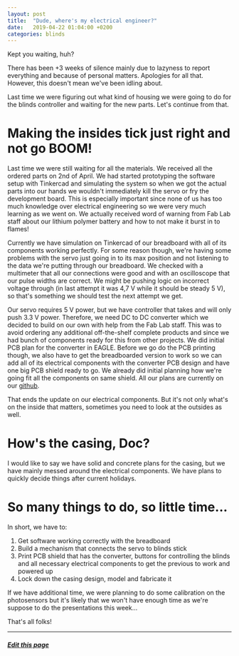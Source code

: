 ```yaml
---
layout: post
title:  "Dude, where's my electrical engineer?"
date:   2019-04-22 01:04:00 +0200
categories: blinds
---
```

Kept you waiting, huh?

There has been +3 weeks of silence mainly due to lazyness to report everything and because of personal matters. Apologies for all that. However, this doesn't mean we've been idling about.

Last time we were figuring out what kind of housing we were going to do for the blinds controller and waiting for the new parts. Let's continue from that.

# Making the insides tick just right and not go BOOM!

Last time we were still waiting for all the materials. We received all the ordered parts on 2nd of April. We had started prototyping the software setup with Tinkercad and simulating the system so when we got the actual parts into our hands we wouldn't immediately kill the servo or fry the development board. This is especially important since none of us has too much knowledge over electrical engineering so we were very much learning as we went on. We actually received word of warning from Fab Lab staff about our lithium polymer battery and how to not make it burst in to flames!

Currently we have simulation on Tinkercad of our breadboard with all of its components working perfectly. For some reason though, we're having some problems with the servo just going in to its max position and not listening to the data we're putting through our breadboard. We checked with a multimeter that all our connections were good and with an oscilloscope that our pulse widths are correct. We might be pushing logic on incorrect voltage through (in last attempt it was 4,7 V while it should be steady 5 V), so that's something we should test the next attempt we get.

Our servo requires 5 V power, but we have controller that takes and will only push 3.3 V power. Therefore, we need DC to DC converter which we decided to build on our own with help from the Fab Lab staff. This was to avoid ordering any additional off-the-shelf complete products and since we had bunch of components ready for this from other projects. We did initial PCB plan for the converter in EAGLE. Before we go do the PCB printing though, we also have to get the breadboarded version to work so we can add all of its electrical components with the converter PCB design and have one big PCB shield ready to go. We already did initial planning how we're going fit all the components on same shield. All our plans are currently on our [github](https://github.com/digital-fabrication/blinds). 

That ends the update on our electrical components. But it's not only what's on the inside that matters, sometimes you need to look at the outsides as well.

# How's the casing, Doc?

I would like to say we have solid and concrete plans for the casing, but we have mainly messed around the electrical components. We have plans to quickly decide things after current holidays.

# So many things to do, so little time...

In short, we have to:

1. Get software working correctly with the breadboard
2. Build a mechanism that connects the servo to blinds stick
3. Print PCB shield that has the converter, buttons for controlling the blinds and all necessary electrical components to get the previous to work and powered up
4. Lock down the casing design, model and fabricate it

If we have additional time, we were planning to do some calibration on the photosensors but it's likely that we won't have enough time as we're suppose to do the presentations this week...

That's all folks!

---

##### <a href="{{ site.github.repository_url }}/tree/master/{{ page.relative_path }}">Edit this page</a>


